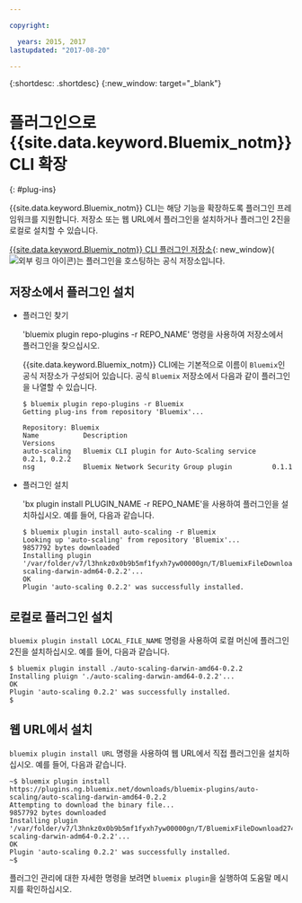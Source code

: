 ```yaml
---

copyright:

  years: 2015, 2017
lastupdated: "2017-08-20"

---
```



{:shortdesc: .shortdesc}
{:new_window: target="_blank"}

# 플러그인으로 {{site.data.keyword.Bluemix_notm}} CLI 확장
{: #plug-ins}

{{site.data.keyword.Bluemix_notm}} CLI는 해당 기능을 확장하도록 플러그인 프레임워크를 지원합니다. 저장소 또는 웹 URL에서 플러그인을 설치하거나 플러그인 2진을 로컬로 설치할 수 있습니다. 

[{{site.data.keyword.Bluemix_notm}} CLI 플러그인 저장소](http://clis.ng.bluemix.net/ui/repository.html#bluemix-plugins){: new_window}(![외부 링크 아이콘](../../../icons/launch-glyph.svg))는 플러그인을 호스팅하는 공식 저장소입니다.

## 저장소에서 플러그인 설치

* 플러그인 찾기

  'bluemix plugin repo-plugins -r REPO_NAME' 명령을 사용하여 저장소에서 플러그인을 찾으십시오.
  
  {{site.data.keyword.Bluemix_notm}} CLI에는 기본적으로 이름이 `Bluemix`인 공식 저장소가 구성되어 있습니다. 공식 `Bluemix` 저장소에서 다음과 같이 플러그인을 나열할 수 있습니다.

  ```
  $ bluemix plugin repo-plugins -r Bluemix
  Getting plug-ins from repository 'Bluemix'...

  Repository: Bluemix
  Name           Description                                    Versions
  auto-scaling   Bluemix CLI plugin for Auto-Scaling service    0.2.1, 0.2.2
  nsg            Bluemix Network Security Group plugin          0.1.1

  ```

* 플러그인 설치

  'bx plugin install PLUGIN_NAME -r REPO_NAME'을 사용하여 플러그인을 설치하십시오. 예를 들어, 다음과 같습니다.

  ```
  $ bluemix plugin install auto-scaling -r Bluemix
  Looking up 'auto-scaling' from repository 'Bluemix'...
  9857792 bytes downloaded
  Installing plugin '/var/folder/v7/l3hnkz0x0b9b5mf1fyxh7yw00000gn/T/BluemixFileDownload062468676/auto-scaling-darwin-adm64-0.2.2'...
  OK
  Plugin 'auto-scaling 0.2.2' was successfully installed.
  ```

## 로컬로 플러그인 설치

  `bluemix plugin install LOCAL_FILE_NAME` 명령을 사용하여 로컬 머신에 플러그인 2진을 설치하십시오. 예를 들어, 다음과 같습니다.

  ```
  $ bluemix plugin install ./auto-scaling-darwin-amd64-0.2.2
  Installing pluign './auto-scaling-darwin-amd64-0.2.2'...
  OK
  Plugin 'auto-scaling 0.2.2' was successfully installed.
  $
  ```

## 웹 URL에서 설치

  `bluemix plugin install URL` 명령을 사용하여 웹 URL에서 직접 플러그인을 설치하십시오. 예를 들어, 다음과 같습니다.

  ```
  ~$ bluemix plugin install https://plugins.ng.bluemix.net/downloads/bluemix-plugins/auto-scaling/auto-scaling-darwin-amd64-0.2.2
  Attempting to download the binary file...
  9857792 bytes downloaded
  Installing plugin '/var/folder/v7/l3hnkz0x0b9b5mf1fyxh7yw00000gn/T/BluemixFileDownload274645142/auto-scaling-darwin-adm64-0.2.2'...
  OK
  Plugin 'auto-scaling 0.2.2' was successfully installed.
  ~$
  ```


플러그인 관리에 대한 자세한 명령을 보려면 `bluemix plugin`을 실행하여 도움말 메시지를 확인하십시오.
